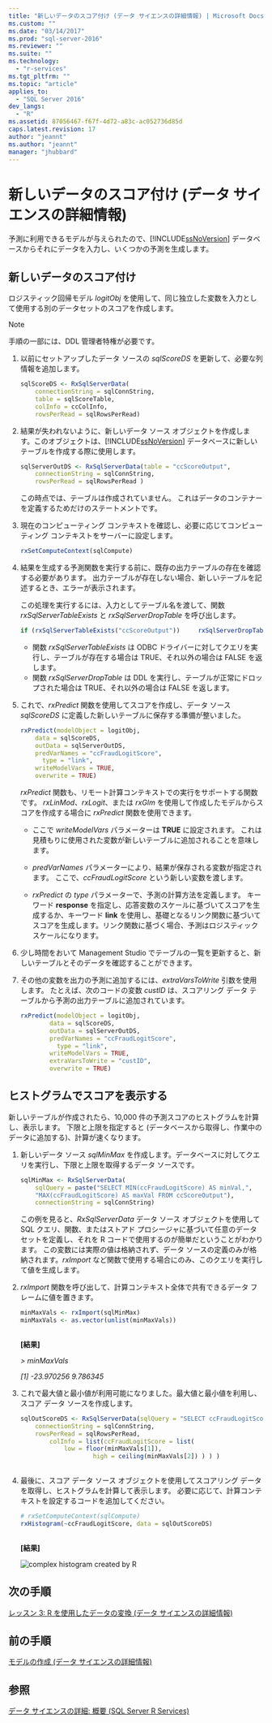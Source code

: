 ```yaml
---
title: "新しいデータのスコア付け (データ サイエンスの詳細情報) | Microsoft Docs"
ms.custom: ""
ms.date: "03/14/2017"
ms.prod: "sql-server-2016"
ms.reviewer: ""
ms.suite: ""
ms.technology: 
  - "r-services"
ms.tgt_pltfrm: ""
ms.topic: "article"
applies_to: 
  - "SQL Server 2016"
dev_langs: 
  - "R"
ms.assetid: 87056467-f67f-4d72-a83c-ac052736d85d
caps.latest.revision: 17
author: "jeannt"
ms.author: "jeannt"
manager: "jhubbard"
---
```

# 新しいデータのスコア付け (データ サイエンスの詳細情報)
予測に利用できるモデルが与えられたので、[!INCLUDE[ssNoVersion](../../includes/ssnoversion-md.md)] データベースからそれにデータを入力し、いくつかの予測を生成します。  
  
## 新しいデータのスコア付け  
ロジスティック回帰モデル *logitObj* を使用して、同じ独立した変数を入力として使用する別のデータセットのスコアを作成します。  
  
> [!NOTE]  
> 手順の一部には、DDL 管理者特権が必要です。  
  
1.  以前にセットアップしたデータ ソースの *sqlScoreDS* を更新して、必要な列情報を追加します。  
  
    ```R  
    sqlScoreDS <- RxSqlServerData(  
        connectionString = sqlConnString,   
        table = sqlScoreTable,   
        colInfo = ccColInfo,   
        rowsPerRead = sqlRowsPerRead)    
    ```  
  
2.  結果が失われないように、新しいデータ ソース オブジェクトを作成します。このオブジェクトは、[!INCLUDE[ssNoVersion](../../includes/ssnoversion-md.md)] データベースに新しいテーブルを作成する際に使用します。  
  
    ```R    
    sqlServerOutDS <- RxSqlServerData(table = "ccScoreOutput",   
        connectionString = sqlConnString,   
        rowsPerRead = sqlRowsPerRead )    
    ```  
     この時点では、テーブルは作成されていません。 これはデータのコンテナーを定義するためだけのステートメントです。
     
3.  現在のコンピューティング コンテキストを確認し、必要に応じてコンピューティング コンテキストをサーバーに設定します。  
  
    ```R  
    rxSetComputeContext(sqlCompute)  
    ```  
  
4.  結果を生成する予測関数を実行する前に、既存の出力テーブルの存在を確認する必要があります。 出力テーブルが存在しない場合、新しいテーブルを記述するとき、エラーが表示されます。  
  
    この処理を実行するには、入力としてテーブル名を渡して、関数 *rxSqlServerTableExists* と *rxSqlServerDropTable* を呼び出します。  
  
    ```R  
    if (rxSqlServerTableExists("ccScoreOutput"))     rxSqlServerDropTable("ccScoreOutput")   
    ```  
  
    -   関数 *rxSqlServerTableExists* は ODBC ドライバーに対してクエリを実行し、テーブルが存在する場合は TRUE、それ以外の場合は FALSE を返します。    
    -   関数 *rxSqlServerDropTable* は DDL を実行し、テーブルが正常にドロップされた場合は TRUE、それ以外の場合は FALSE を返します。   
  
5.  これで、*rxPredict* 関数を使用してスコアを作成し、データ ソース *sqlScoreDS* に定義した新しいテーブルに保存する準備が整いました。  
  
    ```R  
    rxPredict(modelObject = logitObj,   
        data = sqlScoreDS,        
        outData = sqlServerOutDS,     
        predVarNames = "ccFraudLogitScore",   
          type = "link",      
        writeModelVars = TRUE,        
        overwrite = TRUE)    
    ```  
  
    *rxPredict* 関数も、リモート計算コンテキストでの実行をサポートする関数です。 *rxLinMod*、*rxLogit*、または *rxGlm* を使用して作成したモデルからスコアを作成する場合に *rxPredict* 関数を使用できます。  
  
    -   ここで *writeModelVars* パラメーターは **TRUE** に設定されます。 これは見積もりに使用された変数が新しいテーブルに追加されることを意味します。  
  
    -   *predVarNames* パラメーターにより、結果が保存される変数が指定されます。 ここで、*ccFraudLogitScore* という新しい変数を渡します。  
  
    -   *rxPredict* の *type* パラメーターで、予測の計算方法を定義します。 キーワード **response** を指定し、応答変数のスケールに基づいてスコアを生成するか、キーワード **link** を使用し、基礎となるリンク関数に基づいてスコアを生成します。リンク関数に基づく場合、予測はロジスティック スケールになります。  

6. 少し時間をおいて Management Studio でテーブルの一覧を更新すると、新しいテーブルとそのデータを確認することができます。

7. その他の変数を出力の予測に追加するには、*extraVarsToWrite* 引数を使用します。  たとえば、次のコードの変数 *custID* は、スコアリング データ テーブルから予測の出力テーブルに追加されています。  
  
    ```R   
    rxPredict(modelObject = logitObj,    
            data = sqlScoreDS,        
            outData = sqlServerOutDS,     
            predVarNames = "ccFraudLogitScore",   
              type = "link",      
            writeModelVars = TRUE,        
            extraVarsToWrite = "custID",      
            overwrite = TRUE)    
    ```  
  
## ヒストグラムでスコアを表示する  
新しいテーブルが作成されたら、10,000 件の予測スコアのヒストグラムを計算し、表示します。 下限と上限を指定すると (データベースから取得し、作業中のデータに追加する)、計算が速くなります。  
  
1.  新しいデータ ソース *sqlMinMax* を作成します。データベースに対してクエリを実行し、下限と上限を取得するデータ ソースです。  
  
    ```R  
    sqlMinMax <- RxSqlServerData(  
        sqlQuery = paste("SELECT MIN(ccFraudLogitScore) AS minVal,",   
        "MAX(ccFraudLogitScore) AS maxVal FROM ccScoreOutput"),   
        connectionString = sqlConnString)    
    ```  
     この例を見ると、*RxSqlServerData* データ ソース オブジェクトを使用して SQL クエリ、関数、またはストアド プロシージャに基づいて任意のデータセットを定義し、それを R コードで使用するのが簡単だということがわかります。 この変数には実際の値は格納されず、データ ソースの定義のみが格納されます。*rxImport* など関数で使用する場合にのみ、このクエリを実行して値を生成します。  
      
2.  *rxImport* 関数を呼び出して、計算コンテキスト全体で共有できるデータ フレームに値を置きます。  
  
    ```R  
    minMaxVals <- rxImport(sqlMinMax)   
    minMaxVals <- as.vector(unlist(minMaxVals))  
  
    ```  
     **[結果]**
 
     *> minMaxVals*
     
     *[1] -23.970256   9.786345*
  
3.  これで最大値と最小値が利用可能になりました。最大値と最小値を利用し、スコア データ ソースを作成します。  
  
    ```R  
    sqlOutScoreDS <- RxSqlServerData(sqlQuery = "SELECT ccFraudLogitScore FROM ccScoreOutput",    
        connectionString = sqlConnString,   
        rowsPerRead = sqlRowsPerRead,   
            colInfo = list(ccFraudLogitScore = list(   
                low = floor(minMaxVals[1]),    
                        high = ceiling(minMaxVals[2]) ) ) )  
  
    ```  

  
4.  最後に、スコア データ ソース オブジェクトを使用してスコアリング データを取得し、ヒストグラムを計算して表示します。 必要に応じて、計算コンテキストを設定するコードを追加してください。  
  
    ```R  
    # rxSetComputeContext(sqlCompute)   
    rxHistogram(~ccFraudLogitScore, data = sqlOutScoreDS)  
  
    ```  
  
    **[結果]**  
  
    ![complex histogram created by R](../../advanced-analytics/r-services/media/rsql-sue-complex-histogram.png "complex histogram created by R")  
  
## 次の手順  
[レッスン 3: R を使用したデータの変換 (データ サイエンスの詳細情報)](../../advanced-analytics/r-services/lesson-3-transform-data-using-r-data-science-deep-dive.md)  
  
## 前の手順  
[モデルの作成 (データ サイエンスの詳細情報)](../../advanced-analytics/r-services/create-models-data-science-deep-dive.md)  
  
## 参照  
[データ サイエンスの詳細: 概要 (SQL Server R Services)](http://msdn.microsoft.com/library/mt637368(SQL.130).aspx)  
  
  
  
